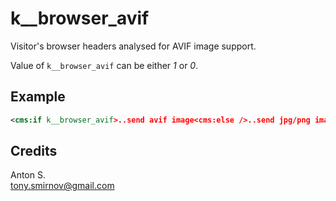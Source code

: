 # k__browser_avif

Visitor's browser headers analysed for AVIF image support.

Value of `k__browser_avif` can be either *1* or *0*.

## Example

```xml
<cms:if k__browser_avif>..send avif image<cms:else />..send jpg/png image</cms:if>
```

## Credits

Anton S.\
tony.smirnov@gmail.com
